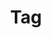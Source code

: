 ---
layout: component.njk
tags: 
    - legacy_components_de
key: tag-legacy_de
title: Tag
parent: legacy_components_de
image: legacy/overview/tag.webp
keywords: 
order: 260
---